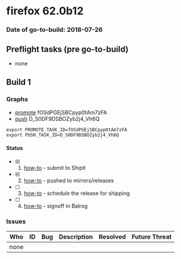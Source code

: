 # firefox 62.0b12

### Date of go-to-build: 2018-07-26

## Preflight tasks (pre go-to-build)
- none

## Build 1  

### Graphs
* [promote](https://tools.taskcluster.net/push-inspector/#/fOSdPGEjSBCpyp0tAm7zFA) fOSdPGEjSBCpyp0tAm7zFA
* [push](https://tools.taskcluster.net/push-inspector/#/D_S0DF9DSBOZyb2j4_Vh6Q) D_S0DF9DSBOZyb2j4_Vh6Q
```
export PROMOTE_TASK_ID=fOSdPGEjSBCpyp0tAm7zFA
export PUSH_TASK_ID=D_S0DF9DSBOZyb2j4_Vh6Q
```


#### Status
- [x] 1.  [how-to](https://wiki.mozilla.org/Release:Release_Automation_on_Mercurial:Starting_a_Release#Submit_to_Ship_It)  - submit to Shipit
- [x] 2.  [how-to](https://github.com/mozilla-releng/releasewarrior-2.0/blob/master/docs/release-promotion/desktop/howto.md#push-artifacts-to-releases-directory)  - pushed to mirrors/releases
- [ ] 3.  [how-to](https://github.com/mozilla-releng/releasewarrior-2.0/blob/master/docs/release-promotion/desktop/howto.md#ship-the-release)  - schedule the release for shipping
- [ ] 4.  [how-to](https://github.com/mozilla-releng/releasewarrior-2.0/blob/master/docs/release-promotion/desktop/howto.md#obtain-sign-offs-for-changes)  - signoff in Balrog

### Issues
| Who                 | ID               | Bug                                                                 | Description                | Resolved                | Future Threat                |
| ------------------- | ---------------- | ------------------------------------------------------------------- | -------------------------- | ----------------------- | ---------------------------- |
| none | | | | | |

